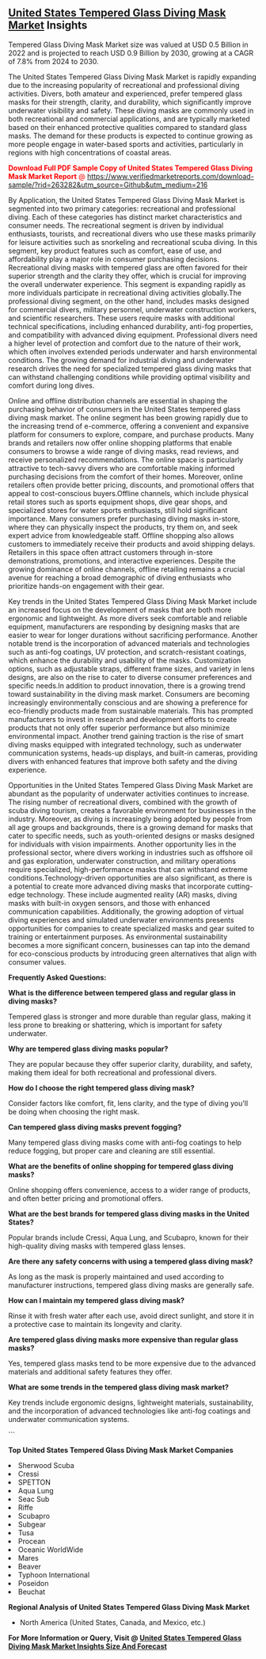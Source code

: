 <h2><a href="https://www.verifiedmarketreports.com/download-sample/?rid=263282&amp;utm_source=Github&amp;utm_medium=216" target="_blank">United States Tempered Glass Diving Mask Market</a> Insights</h2><p>Tempered Glass Diving Mask Market size was valued at USD 0.5 Billion in 2022 and is projected to reach USD 0.9 Billion by 2030, growing at a CAGR of 7.8% from 2024 to 2030.</p><p><p>The United States Tempered Glass Diving Mask Market is rapidly expanding due to the increasing popularity of recreational and professional diving activities. Divers, both amateur and experienced, prefer tempered glass masks for their strength, clarity, and durability, which significantly improve underwater visibility and safety. These diving masks are commonly used in both recreational and commercial applications, and are typically marketed based on their enhanced protective qualities compared to standard glass masks. The demand for these products is expected to continue growing as more people engage in water-based sports and activities, particularly in regions with high concentrations of coastal areas.</p><p><p><span class=""><span style="color: #ff0000;"><strong>Download Full PDF Sample Copy of United States Tempered Glass Diving Mask Market Report</strong> @ </span><a href="https://www.verifiedmarketreports.com/download-sample/?rid=263282&amp;utm_source=Github&amp;utm_medium=216" target="_blank">https://www.verifiedmarketreports.com/download-sample/?rid=263282&amp;utm_source=Github&amp;utm_medium=216</a></span></p></p><p>By Application, the United States Tempered Glass Diving Mask Market is segmented into two primary categories: recreational and professional diving. Each of these categories has distinct market characteristics and consumer needs. The recreational segment is driven by individual enthusiasts, tourists, and recreational divers who use these masks primarily for leisure activities such as snorkeling and recreational scuba diving. In this segment, key product features such as comfort, ease of use, and affordability play a major role in consumer purchasing decisions. Recreational diving masks with tempered glass are often favored for their superior strength and the clarity they offer, which is crucial for improving the overall underwater experience. This segment is expanding rapidly as more individuals participate in recreational diving activities globally.The professional diving segment, on the other hand, includes masks designed for commercial divers, military personnel, underwater construction workers, and scientific researchers. These users require masks with additional technical specifications, including enhanced durability, anti-fog properties, and compatibility with advanced diving equipment. Professional divers need a higher level of protection and comfort due to the nature of their work, which often involves extended periods underwater and harsh environmental conditions. The growing demand for industrial diving and underwater research drives the need for specialized tempered glass diving masks that can withstand challenging conditions while providing optimal visibility and comfort during long dives.</p><p>Online and offline distribution channels are essential in shaping the purchasing behavior of consumers in the United States tempered glass diving mask market. The online segment has been growing rapidly due to the increasing trend of e-commerce, offering a convenient and expansive platform for consumers to explore, compare, and purchase products. Many brands and retailers now offer online shopping platforms that enable consumers to browse a wide range of diving masks, read reviews, and receive personalized recommendations. The online space is particularly attractive to tech-savvy divers who are comfortable making informed purchasing decisions from the comfort of their homes. Moreover, online retailers often provide better pricing, discounts, and promotional offers that appeal to cost-conscious buyers.Offline channels, which include physical retail stores such as sports equipment shops, dive gear shops, and specialized stores for water sports enthusiasts, still hold significant importance. Many consumers prefer purchasing diving masks in-store, where they can physically inspect the products, try them on, and seek expert advice from knowledgeable staff. Offline shopping also allows customers to immediately receive their products and avoid shipping delays. Retailers in this space often attract customers through in-store demonstrations, promotions, and interactive experiences. Despite the growing dominance of online channels, offline retailing remains a crucial avenue for reaching a broad demographic of diving enthusiasts who prioritize hands-on engagement with their gear.</p><p>Key trends in the United States Tempered Glass Diving Mask Market include an increased focus on the development of masks that are both more ergonomic and lightweight. As more divers seek comfortable and reliable equipment, manufacturers are responding by designing masks that are easier to wear for longer durations without sacrificing performance. Another notable trend is the incorporation of advanced materials and technologies such as anti-fog coatings, UV protection, and scratch-resistant coatings, which enhance the durability and usability of the masks. Customization options, such as adjustable straps, different frame sizes, and variety in lens designs, are also on the rise to cater to diverse consumer preferences and specific needs.In addition to product innovation, there is a growing trend toward sustainability in the diving mask market. Consumers are becoming increasingly environmentally conscious and are showing a preference for eco-friendly products made from sustainable materials. This has prompted manufacturers to invest in research and development efforts to create products that not only offer superior performance but also minimize environmental impact. Another trend gaining traction is the rise of smart diving masks equipped with integrated technology, such as underwater communication systems, heads-up displays, and built-in cameras, providing divers with enhanced features that improve both safety and the diving experience.</p><p>Opportunities in the United States Tempered Glass Diving Mask Market are abundant as the popularity of underwater activities continues to increase. The rising number of recreational divers, combined with the growth of scuba diving tourism, creates a favorable environment for businesses in the industry. Moreover, as diving is increasingly being adopted by people from all age groups and backgrounds, there is a growing demand for masks that cater to specific needs, such as youth-oriented designs or masks designed for individuals with vision impairments. Another opportunity lies in the professional sector, where divers working in industries such as offshore oil and gas exploration, underwater construction, and military operations require specialized, high-performance masks that can withstand extreme conditions.Technology-driven opportunities are also significant, as there is a potential to create more advanced diving masks that incorporate cutting-edge technology. These include augmented reality (AR) masks, diving masks with built-in oxygen sensors, and those with enhanced communication capabilities. Additionally, the growing adoption of virtual diving experiences and simulated underwater environments presents opportunities for companies to create specialized masks and gear suited to training or entertainment purposes. As environmental sustainability becomes a more significant concern, businesses can tap into the demand for eco-conscious products by introducing green alternatives that align with consumer values.</p><p><b>Frequently Asked Questions:</b></p><p><b>What is the difference between tempered glass and regular glass in diving masks?</b></p><p>Tempered glass is stronger and more durable than regular glass, making it less prone to breaking or shattering, which is important for safety underwater.</p><p><b>Why are tempered glass diving masks popular?</b></p><p>They are popular because they offer superior clarity, durability, and safety, making them ideal for both recreational and professional divers.</p><p><b>How do I choose the right tempered glass diving mask?</b></p><p>Consider factors like comfort, fit, lens clarity, and the type of diving you'll be doing when choosing the right mask.</p><p><b>Can tempered glass diving masks prevent fogging?</b></p><p>Many tempered glass diving masks come with anti-fog coatings to help reduce fogging, but proper care and cleaning are still essential.</p><p><b>What are the benefits of online shopping for tempered glass diving masks?</b></p><p>Online shopping offers convenience, access to a wider range of products, and often better pricing and promotional offers.</p><p><b>What are the best brands for tempered glass diving masks in the United States?</b></p><p>Popular brands include Cressi, Aqua Lung, and Scubapro, known for their high-quality diving masks with tempered glass lenses.</p><p><b>Are there any safety concerns with using a tempered glass diving mask?</b></p><p>As long as the mask is properly maintained and used according to manufacturer instructions, tempered glass diving masks are generally safe.</p><p><b>How can I maintain my tempered glass diving mask?</b></p><p>Rinse it with fresh water after each use, avoid direct sunlight, and store it in a protective case to maintain its longevity and clarity.</p><p><b>Are tempered glass diving masks more expensive than regular glass masks?</b></p><p>Yes, tempered glass masks tend to be more expensive due to the advanced materials and additional safety features they offer.</p><p><b>What are some trends in the tempered glass diving mask market?</b></p><p>Key trends include ergonomic designs, lightweight materials, sustainability, and the incorporation of advanced technologies like anti-fog coatings and underwater communication systems.</p>```</p><p><strong>Top United States Tempered Glass Diving Mask Market Companies</strong></p><div data-test-id=""><p><li>Sherwood Scuba</li><li> Cressi</li><li> SPETTON</li><li> Aqua Lung</li><li> Seac Sub</li><li> Riffe</li><li> Scubapro</li><li> Subgear</li><li> Tusa</li><li> Procean</li><li> Oceanic WorldWide</li><li> Mares</li><li> Beaver</li><li> Typhoon International</li><li> Poseidon</li><li> Beuchat</li></p><div><strong>Regional Analysis of&nbsp;United States Tempered Glass Diving Mask Market</strong></div><ul><li dir="ltr"><p dir="ltr">North America&nbsp;(United States, Canada, and Mexico, etc.)</p></li></ul><p><strong>For More Information or Query, Visit @&nbsp;</strong><strong><a href="https://www.verifiedmarketreports.com/product/tempered-glass-diving-mask-market/?utm_source=Github&amp;utm_medium=216" target="_blank">United States Tempered Glass Diving Mask Market Insights Size And Forecast</a></strong></p></div>
